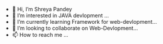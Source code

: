 - 👋 Hi, I’m Shreya Pandey
- 👀 I’m interested in JAVA devlopment ...
- 🌱 I’m currently learning Framework for web-devlopment...
- 💞️ I’m looking to collaborate on Web-Devlopment...
- 📫 How to reach me ...

<!---
shre000/shre000 is a ✨ special ✨ repository because its `README.md` (this file) appears on your GitHub profile.
You can click the Preview link to take a look at your changes.
--->
